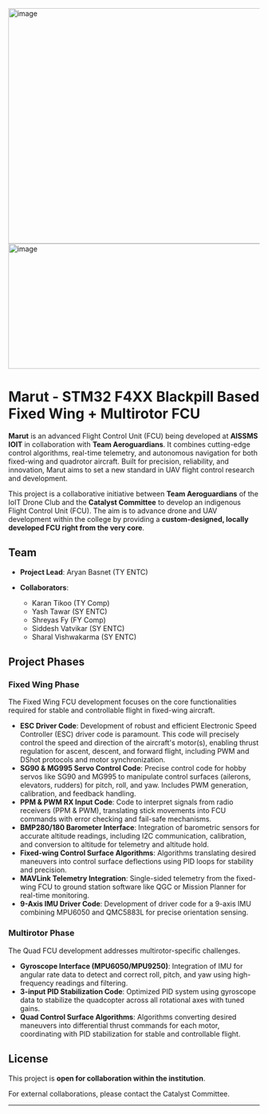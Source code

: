 <img width="580" height="472" alt="image" src="https://github.com/user-attachments/assets/07e5f51a-5438-463c-ba79-83d2b13f661f" />


<img width="843" height="251" alt="image" src="https://github.com/user-attachments/assets/ca83b909-9faa-4778-b45c-9c3f8a9225df" />


# Marut - STM32 F4XX Blackpill Based Fixed Wing + Multirotor FCU

**Marut** is an advanced Flight Control Unit (FCU) being developed at **AISSMS IOIT** in collaboration with **Team Aeroguardians**. It combines cutting-edge control algorithms, real-time telemetry, and autonomous navigation for both fixed-wing and quadrotor aircraft. Built for precision, reliability, and innovation, Marut aims to set a new standard in UAV flight control research and development.

This project is a collaborative initiative between **Team Aeroguardians** of the IoIT Drone Club and the **Catalyst Committee** to develop an indigenous Flight Control Unit (FCU). The aim is to advance drone and UAV development within the college by providing a **custom-designed, locally developed FCU right from the very core**.

## Team

* **Project Lead**: Aryan Basnet (TY ENTC)
* **Collaborators**:

  * Karan Tikoo (TY Comp)
  * Yash Tawar (SY ENTC)
  * Shreyas Fy (FY Comp)
  * Siddesh Vatvikar (SY ENTC)
  * Sharal Vishwakarma (SY ENTC)

## Project Phases

### Fixed Wing Phase

The Fixed Wing FCU development focuses on the core functionalities required for stable and controllable flight in fixed-wing aircraft.

* **ESC Driver Code**: Development of robust and efficient Electronic Speed Controller (ESC) driver code is paramount. This code will precisely control the speed and direction of the aircraft's motor(s), enabling thrust regulation for ascent, descent, and forward flight, including PWM and DShot protocols and motor synchronization.
* **SG90 & MG995 Servo Control Code**: Precise control code for hobby servos like SG90 and MG995 to manipulate control surfaces (ailerons, elevators, rudders) for pitch, roll, and yaw. Includes PWM generation, calibration, and feedback handling.
* **PPM & PWM RX Input Code**: Code to interpret signals from radio receivers (PPM & PWM), translating stick movements into FCU commands with error checking and fail-safe mechanisms.
* **BMP280/180 Barometer Interface**: Integration of barometric sensors for accurate altitude readings, including I2C communication, calibration, and conversion to altitude for telemetry and altitude hold.
* **Fixed-wing Control Surface Algorithms**: Algorithms translating desired maneuvers into control surface deflections using PID loops for stability and precision.
* **MAVLink Telemetry Integration**: Single-sided telemetry from the fixed-wing FCU to ground station software like QGC or Mission Planner for real-time monitoring.
* **9-Axis IMU Driver Code**: Development of driver code for a 9-axis IMU combining MPU6050 and QMC5883L for precise orientation sensing.

### Multirotor Phase

The Quad FCU development addresses multirotor-specific challenges.

* **Gyroscope Interface (MPU6050/MPU9250)**: Integration of IMU for angular rate data to detect and correct roll, pitch, and yaw using high-frequency readings and filtering.
* **3-input PID Stabilization Code**: Optimized PID system using gyroscope data to stabilize the quadcopter across all rotational axes with tuned gains.
* **Quad Control Surface Algorithms**: Algorithms converting desired maneuvers into differential thrust commands for each motor, coordinating with PID stabilization for stable and controllable flight.

## License

This project is **open for collaboration within the institution**.

For external collaborations, please contact the Catalyst Committee.

---
